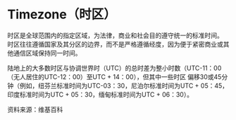 # Timezone（时区）

时区是全球范围内的指定区域，为法律，商业和社会目的遵守统一的标准时间。 时区往往遵循国家及其分区的边界，而不是严格遵循经度，因为便于紧密商业或其他通信区域保持同一时间。

陆地上的大多数时区与协调世界时（UTC）的总时差为整小时数（UTC-11：00（无人居住的UTC-12：00）至UTC + 14：00），但其中一些时区 偏移30或45分钟（例如，纽芬兰标准时间为UTC-03：30，尼泊尔标准时间为UTC + 05：45，印度标准时间为UTC + 05：30，缅甸标准时间为UTC + 06：30）。

资料来源：维基百科
